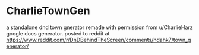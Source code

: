 # CharlieTownGen
a standalone dnd town gnerator remade with permission from u/CharlieHarz google docs generator. posted to reddit at https://www.reddit.com/r/DnDBehindTheScreen/comments/hdahk7/town_generator/

